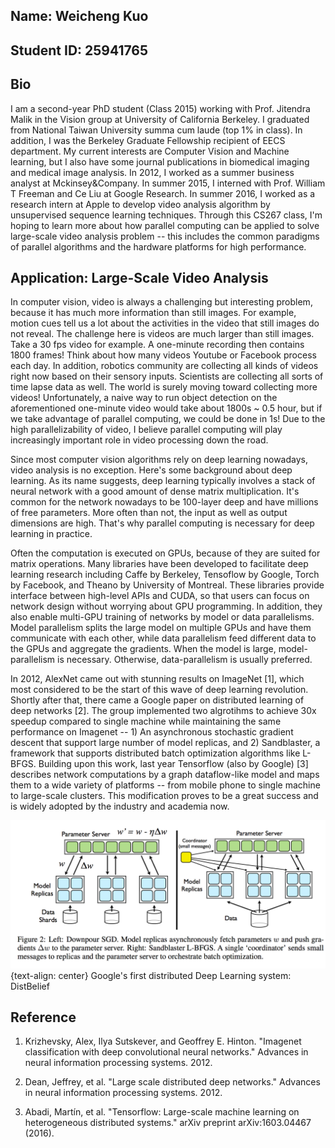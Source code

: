 ## Name: Weicheng Kuo

## Student ID: 25941765

## Bio
I am a second-year PhD student (Class 2015) working with Prof. Jitendra Malik in the Vision group at University of California Berkeley. I graduated from National Taiwan University summa cum laude (top 1% in class). In addition, I was the Berkeley Graduate Fellowship recipient of EECS department. My current interests are Computer Vision and Machine learning, but I also have some journal publications in biomedical imaging and medical image analysis. In 2012, I worked as a summer business analyst at Mckinsey&Company. In summer 2015, I interned with Prof. William T Freeman and Ce Liu at Google Research. In summer 2016, I worked as a research intern at Apple to develop video analysis algorithm by unsupervised sequence learning techniques. Through this CS267 class, I'm hoping to learn more about how parallel computing can be applied to solve large-scale video analysis problem -- this includes the common paradigms of parallel algorithms and the hardware platforms for high performance.  

## Application: Large-Scale Video Analysis
In computer vision, video is always a challenging but interesting problem, because it has much more information than still images. For example, motion cues tell us a lot about the activities in the video that still images do not reveal. The challenge here is videos are much larger than still images. Take a 30 fps video for example. A one-minute recording then contains 1800 frames! Think about how many videos Youtube or Facebook process each day. In addition, robotics community are collecting all kinds of videos right now based on their sensory inputs. Scientists are collecting all sorts of time lapse data as well. The world is surely moving toward collecting more videos! Unfortunately, a naive way to run object detection on the aforementioned one-minute video would take about 1800s ~ 0.5 hour, but if we take advantage of parallel computing, we could be done in 1s! Due to the high parallelizability of video, I believe parallel computing will play increasingly important role in video processing down the road. 

Since most computer vision algorithms rely on deep learning nowadays, video analysis is no exception. Here's some background about deep learning. As its name suggests, deep learning typically involves a stack of neural network with a good amount of dense matrix multiplication. It's common for the network nowadays to be 100-layer deep and have millions of free parameters. More often than not, the input as well as output dimensions are high. That's why parallel computing is necessary for deep learning in practice.  

Often the computation is executed on GPUs, because of they are suited for matrix operations. Many libraries have been developed to facilitate deep learning research including Caffe by Berkeley, Tensoflow by Google, Torch by Facebook, and Theano by University of Montreal. These libraries provide interface between high-level APIs and CUDA, so that users can focus on network design without worrying about GPU programming. In addition, they also enable multi-GPU training of networks by model or data parallelisms. Model parallelism splits the large model on multiple GPUs and have them communicate with each other, while data parallelism feed different data to the GPUs and aggregate the gradients. When the model is large, model-parallelism is necessary. Otherwise, data-parallelism is usually preferred. 

In 2012, AlexNet came out with stunning results on ImageNet [1], which most considered to be the start of this wave of deep learning revolution. Shortly after that, there came a Google paper on distributed learning of deep networks [2]. The group implemented two algrotihms to achieve 30x speedup compared to single machine while maintaining the same performance on Imagenet -- 1) An asynchronous stochastic gradient descent that support large number of model replicas, and 2) Sandblaster, a framework that supports distributed batch optimization algorithms like L-BFGS. Building upon this work, last year Tensorflow (also by Google) [3] describes network computations by a graph dataflow-like model and maps them to a wide variety of platforms -- from mobile phone to single machine to large-scale clusters. This modification proves to be a great success and is widely adopted by the industry and academia now. 
<div><img src="distBelief.png"></div>
<div>{text-align: center} Google's first distributed Deep Learning system: DistBelief</div>

## Reference

1. Krizhevsky, Alex, Ilya Sutskever, and Geoffrey E. Hinton. "Imagenet classification with deep convolutional neural networks." Advances in neural information processing systems. 2012.

2. Dean, Jeffrey, et al. "Large scale distributed deep networks." Advances in neural information processing systems. 2012.

3. Abadi, Martín, et al. "Tensorflow: Large-scale machine learning on heterogeneous distributed systems." arXiv preprint arXiv:1603.04467 (2016). 






